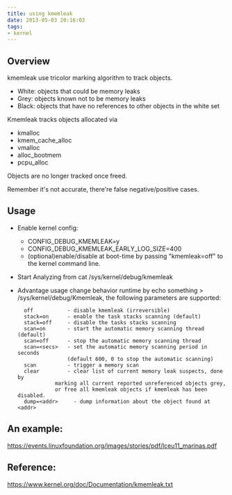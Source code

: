 ```yaml
---
title: using kmemleak
date: 2013-05-03 20:16:03
tags:
- kernel
---
```


## Overview
kmemleak use tricolor marking algorithm to track objects.

* White: objects that could be memory leaks    
* Grey: objects known not to be memory leaks    
* Black: objects that have no references to other objects in the white set

Kmemleak tracks objects allocated via

* kmalloc     
* kmem_cache_alloc  
* vmalloc
* alloc_bootmem     
* pcpu_alloc

Objects are no longer tracked once freed.

Remember it's not accurate, there're false negative/positive cases.

## Usage

* Enable kernel config:

    * CONFIG_DEBUG_KMEMLEAK=y
    * CONFIG_DEBUG_KMEMLEAK_EARLY_LOG_SIZE=400
    * (optional)enable/disable at boot-time by passing "kmemleak=off" to the kernel command line.

* Start Analyzing from 
cat /sys/kernel/debug/kmemleak

* Advantage usage
change behavior runtime by echo something > /sys/kernel/debug/Kmemleak, the following parameters are supported:

        off           - disable kmemleak (irreversible)
        stack=on      - enable the task stacks scanning (default)
        stack=off     - disable the tasks stacks scanning
        scan=on       - start the automatic memory scanning thread (default)
        scan=off      - stop the automatic memory scanning thread
        scan=<secs>   - set the automatic memory scanning period in seconds
                      (default 600, 0 to stop the automatic scanning)
        scan          - trigger a memory scan
        clear         - clear list of current memory leak suspects, done by
                  marking all current reported unreferenced objects grey,
                  or free all kmemleak objects if kmemleak has been disabled.
        dump=<addr>     - dump information about the object found at <addr>

## An example:
<https://events.linuxfoundation.org/images/stories/pdf/lceu11_marinas.pdf>

## Reference:
<https://www.kernel.org/doc/Documentation/kmemleak.txt>

